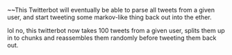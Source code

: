 ~~This Twitterbot will eventually be able to parse all tweets from a given user, and start tweeting some markov-like thing back out into the ether.

lol no, this twitterbot now takes 100 tweets from a given user, splits them up in to chunks and reassembles them randomly before tweeting them back out.
